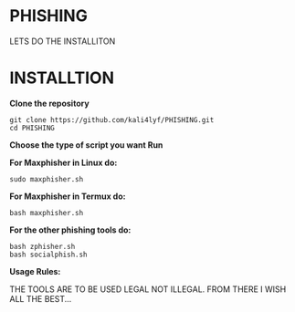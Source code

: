 # PHISHING

LETS DO THE INSTALLITON

# INSTALLTION

**Clone the repository**
```
git clone https://github.com/kali4lyf/PHISHING.git
cd PHISHING
```
**Choose the type of script you want Run**

**For Maxphisher in Linux do:**
```
sudo maxphisher.sh
```
**For Maxphisher in Termux do:**
```
bash maxphisher.sh
```
**For the other phishing tools do:**
```
bash zphisher.sh
bash socialphish.sh
```
**Usage Rules:**

THE TOOLS ARE TO BE USED LEGAL NOT ILLEGAL. FROM THERE I WISH ALL THE BEST...
